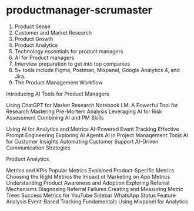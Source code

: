 ﻿# productmanager-scrumaster
1. Product Sense
2. Customer and Market Research
3. Product Growth
4. Product Analytics
5. Technology essentials for product managers
6. AI for Product managers
7. Interview preparation to get into top companies
8. 5+ tools include Figma, Postman, Mixpanel, Google Analytics 4, and Jira.
9. The Product Management Workflow


Introducing AI Tools for Product Managers

 Using ChatGPT for Market Research
 Notebook LM: A Powerful Tool for Research
 Mastering Pre-Mortem Analysis
 Leveraging AI for Risk Assessment
 Combining AI and PM Skills

 Using AI for Analytics and Metrics
 AI-Powered Event Tracking
 Effective Prompt Engineering
 Exploring AI Agents
 AI in Project Management Tools
 AI for Customer Insights
 Automating Customer Support
 AI-Driven Communication Strategies

 
Product Analytics

Metrics and KPIs
Popular Metrics Explained
Product-Specific Metrics
Choosing the Right Metrics
the Impact of Marketing on App Metrics
Understanding Product Awareness and Adoption
Exploring Referral Mechanisms
Diagnosing Referral Failures
Creating and Measuring Metric Trees
Success Metrics for YouTube Sidebar
WhatsApp Status Feature Analysis
Event-Based Tracking Fundamentals
Using Mixpanel for Analytics
